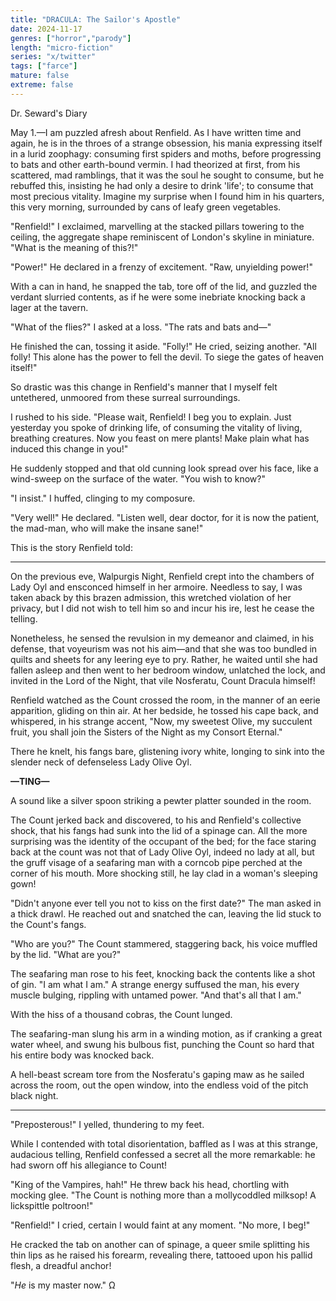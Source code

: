 ```yaml
---
title: "DRACULA: The Sailor's Apostle"
date: 2024-11-17
genres: ["horror","parody"]
length: "micro-fiction"
series: "x/twitter"
tags: ["farce"]
mature: false
extreme: false
---
```

Dr. Seward's Diary

May 1.—I am puzzled afresh about Renfield. As I have written time and again, he is in the throes of a strange obsession, his mania expressing itself in a lurid zoophagy: consuming first spiders and moths, before progressing to bats and other earth-bound vermin. I had theorized at first, from his scattered, mad ramblings, that it was the soul he sought to consume, but he rebuffed this, insisting he had only a desire to drink 'life'; to consume that most precious vitality. Imagine my surprise when I found him in his quarters, this very morning, surrounded by cans of leafy green vegetables.

"Renfield!" I exclaimed, marvelling at the stacked pillars towering to the ceiling, the aggregate shape reminiscent of London's skyline in miniature. "What is the meaning of this?!"

"Power!" He declared in a frenzy of excitement. "Raw, unyielding power!"

With a can in hand, he snapped the tab, tore off of the lid, and guzzled the verdant slurried contents, as if he were some inebriate knocking back a lager at the tavern.

"What of the flies?" I asked at a loss. "The rats and bats and—"

He finished the can, tossing it aside. "Folly!" He cried, seizing another. "All folly! This alone has the power to fell the devil. To siege the gates of heaven itself!"

So drastic was this change in Renfield's manner that I myself felt untethered, unmoored from these surreal surroundings.

I rushed to his side. "Please wait, Renfield! I beg you to explain. Just yesterday you spoke of drinking life, of consuming the vitality of living, breathing creatures. Now you feast on mere plants! Make plain what has induced this change in you!"

He suddenly stopped and that old cunning look spread over his face, like a wind-sweep on the surface of the water. "You wish to know?"

"I insist." I huffed, clinging to my composure.

"Very well!" He declared. "Listen well, dear doctor, for it is now the patient, the mad-man, who will make the insane sane!"

This is the story Renfield told:

***

On the previous eve, Walpurgis Night, Renfield crept into the chambers of Lady Oyl and ensconced himself in her armoire. Needless to say, I was taken aback by this brazen admission, this wretched violation of her privacy, but I did not wish to tell him so and incur his ire, lest he cease the telling.

Nonetheless, he sensed the revulsion in my demeanor and claimed, in his defense, that voyeurism was not his aim—and that she was too bundled in quilts and sheets for any leering eye to pry. Rather, he waited until she had fallen asleep and then went to her bedroom window, unlatched the lock, and invited in the Lord of the Night, that vile Nosferatu, Count Dracula himself!

Renfield watched as the Count crossed the room, in the manner of an eerie apparition, gliding on thin air. At her bedside, he tossed his cape back, and whispered, in his strange accent, "Now, my sweetest Olive, my succulent fruit, you shall join the Sisters of the Night as my Consort Eternal."

There he knelt, his fangs bare, glistening ivory white, longing to sink into the slender neck of defenseless Lady Olive Oyl.

**—TING—**

A sound like a silver spoon striking a pewter platter sounded in the room.
 
The Count jerked back and discovered, to his and Renfield's collective shock, that his fangs had sunk into the lid of a spinage can. All the more surprising was the identity of the occupant of the bed; for the face staring back at the count was not that of Lady Olive Oyl, indeed no lady at all, but the gruff visage of a seafaring man with a corncob pipe perched at the corner of his mouth. More shocking still, he lay clad in a woman's sleeping gown!

"Didn't anyone ever tell you not to kiss on the first date?" The man asked in a thick drawl. He reached out and snatched the can, leaving the lid stuck to the Count's fangs.

"Who are you?" The Count stammered, staggering back, his voice muffled by the lid. "What are you?"

The seafaring man rose to his feet, knocking back the contents like a shot of gin. "I am what I am." A strange energy suffused the man, his every muscle bulging, rippling with untamed power. "And that's all that I am."

With the hiss of a thousand cobras, the Count lunged.

The seafaring-man slung his arm in a winding motion, as if cranking a great water wheel, and swung his bulbous fist, punching the Count so hard that his entire body was knocked back.

A hell-beast scream tore from the Nosferatu's gaping maw as he sailed across the room, out the open window, into the endless void of the pitch black night.

***

"Preposterous!"  I yelled, thundering to my feet.

While I contended with total disorientation, baffled as I was at this strange, audacious telling, Renfield confessed a secret all the more remarkable: he had sworn off his allegiance to Count!

"King of the Vampires, hah!" He threw back his head, chortling with mocking glee. "The Count is nothing more than a mollycoddled milksop! A lickspittle poltroon!"

"Renfield!" I cried, certain I would faint at any moment. "No more, I beg!"

He cracked the tab on another can of spinage, a queer smile splitting his thin lips as he raised his forearm, revealing there, tattooed  upon his pallid flesh, a dreadful anchor!

"*He* is my master now." Ω


